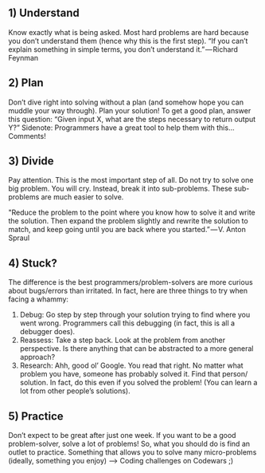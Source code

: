 ## 1) Understand
Know exactly what is being asked. Most hard problems are hard because you don’t understand them (hence why this is the first step). “If you can’t explain something in simple terms, you don’t understand it.” — Richard Feynman

## 2) Plan
Don’t dive right into solving without a plan (and somehow hope you can muddle your way through). Plan your solution! To get a good plan, answer this question:
“Given input X, what are the steps necessary to return output Y?”
Sidenote: Programmers have a great tool to help them with this… Comments!

## 3) Divide
Pay attention. This is the most important step of all. Do not try to solve one big problem. You will cry. Instead, break it into sub-problems. These sub-problems are much easier to solve.

"Reduce the problem to the point where you know how to solve it and write the solution. Then expand the problem slightly and rewrite the solution to match, and keep going until you are back where you started.” — V. Anton Spraul

## 4) Stuck?
The difference is the best programmers/problem-solvers are more curious about bugs/errors than irritated. In fact, here are three things to try when facing a whammy:
1. Debug: Go step by step through your solution trying to find where you went wrong. Programmers call this debugging (in fact, this is all a debugger does).
2. Reassess: Take a step back. Look at the problem from another perspective. Is there anything that can be abstracted to a more general approach?
3. Research: Ahh, good ol’ Google. You read that right. No matter what problem you have, someone has probably solved it. Find that person/ solution. In fact, do this even if you solved the problem! (You can learn a lot from other people’s solutions).

## 5) Practice
Don’t expect to be great after just one week. If you want to be a good problem-solver, solve a lot of problems! So, what you should do is find an outlet to practice. Something that allows you to solve many micro-problems (ideally, something you enjoy) --> Coding challenges on Codewars ;)
